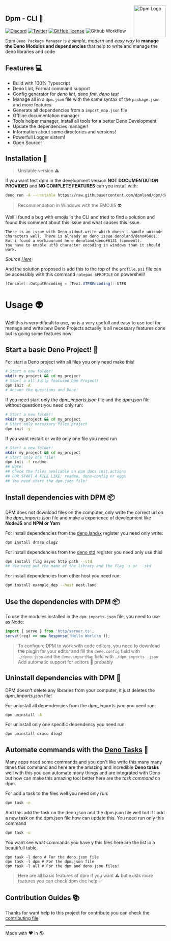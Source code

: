 <img src="https://avatars.githubusercontent.com/u/97813425" align="right" alt="Dpm Logo" width="100">

## Dpm - CLI :sauropod:

[![Discord](https://img.shields.io/discord/932381618851692565?label=Discord&logo=discord&logoColor=white)](https://discord.gg/Um27YPJKud)
[![Twitter](https://img.shields.io/twitter/follow/dpm_land?label=Dpm%20Land&style=social)](https://twitter.com/intent/follow?screen_name=dpm_land)
[![GitHub license](https://img.shields.io/github/license/dpmland/cli?label=License)](./LICENSE)
![Github Workflow](https://img.shields.io/github/workflow/status/dpmland/cli/CI)

Dpm `Deno Package Manager` is a _simple_, _modern_ and _easy way_ to **manage
the Deno Modules and dependencies** that help to write and manage the deno
libraries and code

## Features :computer:

- Build with 100% Typescript
- Deno Lint, Format command support
- Config generator for _deno lint_, _deno fmt_, _deno test_
- Manage all in a `dpm.json` file with the same syntax of the `package.json` and
  more features
- Generate all dependencies from a `import_map.json` file
- Offline documentation manager
- Tools helper manager, install all tools for a better Deno Development
- Update the dependencies manager!
- Information about some directories and versions!
- Powerfull Logger sistem!
- Open Source!

## Installation :rocket:

> Unstable version :warning:

If you want test dpm in the development version **NOT DOCUMENTATION PROVIDED**
and **NO COMPLETE FEATURES** can you install with:

```sh
deno run -A --unstable https://raw.githubusercontent.com/dpmland/dpm/dev/install.ts canary
```

> Recommendation in Windows with the EMOJIS :alien:

Well I found a bug with emojis in the CLI and tried to find a solution and found
this comment about this issue and what causes this issue.

```
There is an issue with Deno.stdout.write which doesn't handle unicode characters well. There is already an deno issue denoland/deno#6001.
But i found a workaourund here denoland/deno#6131 (comment).
You have to enable utf8 character encoding in windows than it should work.
```

_Source [Here](https://github.com/c4spar/deno-cliffy/issues/113)_

And the solution proposed is add this to the top of the `profile.ps1` file can
be accessibly with this command `notepad $PROFILE` on powershell!

```ps1
[Console]::OutputEncoding = [Text.UTF8Encoding]::UTF8
```

# Usage :alien:

~~Well this is very dificult to use~~, no is a very usefull and easy to use tool
for manage and write new Deno Projects actually is all necessary features done
but is going some features now!

## Start a basic Deno Project! :mega:

For start a Deno project with all files you only need make this!

```sh
# Start a new folder!
mkdir my_project && cd my_project
# Start a all fully featured Dpm Project!
dpm init -A
# Answer the questions and Done!
```

If you need start only the _dpm_imports.json_ file and the _dpm.json_ file
without questions you need only run:

```sh
# Start a new folder!
mkdir my_project && cd my_project
# Start only necessary files project
dpm init -y
```

If you want restart or write only one file you need run

```sh
# Start a new folder!
mkdir my_project && cd my_project
# Start only one file!
dpm init -f readme
## Note:
## Check the files avaliable on dpm docs init.actions
## FOR START A FILE LIKE: readme, deno-config or eggs
## You need start the dpm.json file!
```

## Install dependencies with DPM :package:

DPM does not download files on the computer, only write the correct url on the
_dpm_imports.json_ file and make a experience of development like **NodeJS** and
**NPM or Yarn**

For install dependencies from the [deno.land/x](https://deno.land/x/) register
you need only write:

```sh
dpm install draco dlog2
```

For install dependencies from the [deno std](https://deno.land/std) register you
need only use this!

```sh
dpm install flag async http path --std
## You need put the name of the library and the flag -s or --std
```

For install dependencies from other host you need run:

```sh
dpm install example_dep --host nest.land
```

## Use the dependencies with DPM :package:

To use the modules installed in the `dpm_imports.json` file, you need to use as
Node:

```ts
import { serve } from 'http/server.ts';
serve((req) => new Response('Hello World\n'));
```

> To configure DPM to work with code editors, you need to download the plugin
> for your editor and fill the `deno.config` field with `./deno.json` and the
> `deno.importMap` field with `./dpm_imports .json` Add automatic support for
> editors :thinking: probably

## Uninstall dependencies with DPM :star2:

DPM doesn't delete any libraries from your computer, it just deletes the
_dpm_imports.json_ file!

For uninstall all dependencies from the _dpm_imports.json_ you need run:

```sh
dpm uninstall -A
```

For uninstall only one specific dependency you need run:

```sh
dpm uninstall draco dlog2
```

## Automate commands with the [Deno Tasks](https://deno.land/manual/tools/task_runner) :robot:

Many apps need some commands and you don't like write this many many times this
command and here are the amazing and incredible **Deno tasks** well with this
you can automate many things and are integrated with Deno but how can make this
amazing tool better here are the _task command_ on dpm.

For add a task to the files well you need only run:

```sh
dpm task -n
```

And this add the task on the deno.json and the dpm.json file well but if I add a
new task on the dpm.json file how can update this. You need run only this
command

```sh
dpm task -u
```

You want see what commands you have y this files here are the list in a
beautifull table.

```
dpm task -l deno # For the deno.json file
dpm task -l dpm # For the dpm.json file
dpm task -l all # For the dpm and deno.json files!
```

> Here are all basic features of dpm if you want :warning: but exists more
> features you can check dpm doc help :white_check_mark:

## Contribution Guides :books:

Thanks for want help to this project for contribute you can check the
[contributing file](./CONTRIBUTING.md)

---

Made with :heart: in :earth_americas:
